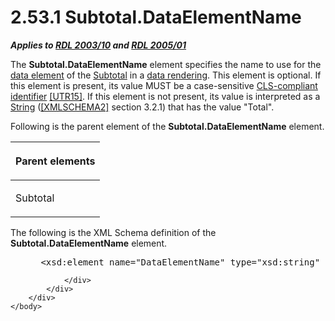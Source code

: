 <html dir="LTR" xmlns:mshelp="http://msdn.microsoft.com/mshelp" xmlns:ddue="http://ddue.schemas.microsoft.com/authoring/2003/5" xmlns:xlink="http://www.w3.org/1999/xlink" xmlns:tool="http://www.microsoft.com/tooltip">
    <head>
        <meta http-equiv="Content-Type" content="text/html; CHARSET=utf-8"></meta>
        <meta name="save" content="history"></meta>
        <title>2.53.1 Subtotal.DataElementName</title>
        <xml>
            <mshelp:toctitle title="2.53.1 Subtotal.DataElementName"></mshelp:toctitle>
            <mshelp:rltitle title="[MS-RDL]: Subtotal.DataElementName"></mshelp:rltitle>
            <mshelp:keyword index="A" term="cd80815b-d8fc-48e2-98af-48ff8502d2c3"></mshelp:keyword>
            <mshelp:attr name="DCSext.ContentType" value="open specification"></mshelp:attr>
            <mshelp:attr name="AssetID" value="cd80815b-d8fc-48e2-98af-48ff8502d2c3"></mshelp:attr>
            <mshelp:attr name="TopicType" value="kbRef"></mshelp:attr>
            <mshelp:attr name="DCSext.Title" value="[MS-RDL]: Subtotal.DataElementName" />
        </xml>
    </head>
    <body>
        <div id="header">
            <h1 class="heading">2.53.1 Subtotal.DataElementName</h1>
        </div>
        <div id="mainSection">
            <div id="mainBody">
                <div id="allHistory" class="saveHistory"></div>
                <div id="sectionSection0" class="section" name="collapseableSection">
                    

<p><b><i>Applies to </i></b><a href="a7e2ad00-07c8-4f6d-80ab-3ad55df7b233.html"><b><i>RDL 2003/10</i></b></a><b>
<i>and </i></b><a href="3ebe2912-4958-4832-b391-cad1f5e13338.html"><b><i>RDL 2005/01</i></b></a></p>

<p>The <b>Subtotal.DataElementName</b> element specifies the
name to use for the <a href="b2482b3f-74ab-4ca8-a9e5-c07955011743.html#gt_ea885285-50a5-4fab-ad19-90adda04d6c9">data
element</a> of the <a href="44172a0a-a53f-423e-be81-08352a109961.html">Subtotal</a>
in a <a href="b2482b3f-74ab-4ca8-a9e5-c07955011743.html#gt_9069c206-b9e9-4374-a7ee-50faf5def25b">data rendering</a>.
This element is optional. If this element is present, its value MUST be a
case-sensitive <a href="b2482b3f-74ab-4ca8-a9e5-c07955011743.html#gt_cb2ad790-a668-429f-84fa-f3dd67517e9b">CLS-compliant
identifier</a> <a href="https://go.microsoft.com/fwlink/?LinkId=147989">[UTR15]</a>.
If this element is not present, its value is interpreted as a <a href="1ed81ef3-a683-45e3-aaad-bd2bbe71bc3d.html">String</a> (<a href="https://go.microsoft.com/fwlink/?LinkId=90610">[XMLSCHEMA2]</a> section
3.2.1) that has the value &quot;Total&quot;.</p>

<p>Following is the parent element of the <b>Subtotal.DataElementName</b>
element.</p>

<table>
 <thead>
  <tr>
   <th>
   <p>Parent elements</p>
   </th>
  </tr>
 </thead>
 <tr>
  <td>
  <p>Subtotal</p>
  </td>
 </tr>
</table>

<p>The following is the XML Schema definition of the <b>Subtotal.DataElementName</b>
element.           </p>

<dl>
<dd>
<div><pre> &lt;xsd:element name=&quot;DataElementName&quot; type=&quot;xsd:string&quot; minOccurs=&quot;0&quot; /&gt;
</pre></div>
</dd></dl>


                </div>
            </div>
        </div>
    </body>
</html>